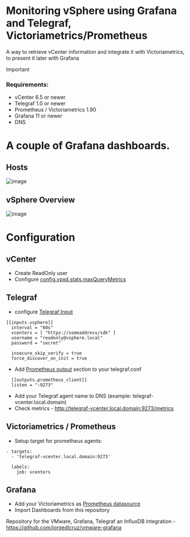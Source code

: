 # Monitoring vSphere using Grafana and Telegraf, Victoriametrics/Prometheus
A way to retrieve vCenter information and integrate it with Victoriametrics, to present it later with Grafana

> [!IMPORTANT]
> ### Requirements:
> - vCenter 6.5 or newer
> - Telegraf 1.0 or newer 
> - Prometheus / Victoriametrics 1.90
> - Grafana 11 or newer
> - DNS


# A сouple of Grafana dashboards.
## Hosts

![image](https://github.com/user-attachments/assets/55861345-307a-4c88-87bd-33dbfd946ad8)

## vSphere Overview

![image](https://github.com/user-attachments/assets/5a47f047-7e17-403a-8b55-633bf931f164)

# Configuration
## vCenter

- Create ReadOnly user
- Configure [config.vpxd.stats.maxQueryMetrics](https://knowledge.broadcom.com/external/article?legacyId=2107096)

## Telegraf

- configure [Telegraf Input](https://github.com/influxdata/telegraf/blob/master/plugins/inputs/vsphere/README.md) 
```
[[inputs.vsphere]]
  interval = "60s"
  vcenters = [ "https://someaddress/sdk" ]
  username = "readonly@vsphere.local"
  password = "secret"

  insecure_skip_verify = true
  force_discover_on_init = true
```
- Add [Prometheus output](https://github.com/influxdata/telegraf/blob/master/plugins/outputs/prometheus_client/README.md) section to your telegraf.conf
```
  [[outputs.prometheus_client]]
  listen = ":9273"
```
- Add your Telegraf agent name to DNS (example: telegraf-vcenter.local.domain)
- Check metrics - http://telegraf-vcenter.local.domain:9273/metrics

## Victoriametrics / Prometheus

- Setup target for prometheus agents:
```
- targets:
  - 'telegraf-vcenter.local.domain:9273'

  labels:
    job: vcenters
```

  
## Grafana
- Add your Victoriametrics as [Prometheus datasource](https://docs.victoriametrics.com/#grafana-setup)
- Import Dashboards from this repository


Repository for the VMware, Grafana, Telegraf an InfluxDB integration - https://github.com/jorgedlcruz/vmware-grafana
